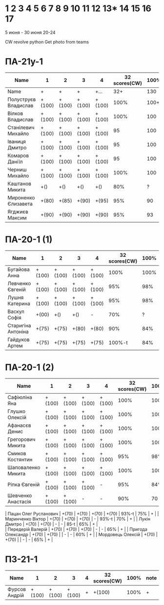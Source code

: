# 1 2 3 4 5 6 7 8 9 10 11 12 13* 14 15 16 17

5 июня - 30 июня
20-24

CW
revolve python
Get photo from teams

<!---
	素晴らしい
	優れた
	nailed it! 
	Supercalifragilisticexpialidocious
	You nailed it! Good job ^-^
	Nice job ^-^
	Great job ^-^
	Good job ^-^
	Well done!
	Excellent!
	Impressive *-*
	Magnificent!
	Great !!!
	Marvelous!!!
	Fantastic!!!
	Wonderful!!!
	Wondrous!!!
	AWESOME!!!
	Unbelievable!!!
	Craftable Minecraftable
	Brilliant!!!
	Flawless work :)
	
	
	Thanks for your persistence and curiosity (=
	
	90 A
	82 B
	75 C
	64 D
	60 E

	https://teams.microsoft.com/_?tenantId=830818fc-364e-47d9-9ecf-3c713418c728#/school/FileBrowserTabApp/%D0%9E%D0%B1%D1%89%D0%B8%D0%B9?threadId=19:a9577181dfca4a069ca83f3d7063a3dd@thread.tacv2&ctx=channel
		
	ООП
	ОС
	ФункАн
	ТеорВер - Послайко
	
-->




# ПА-21y-1
| Name                  | 1      | 2      | 3      | 4      | 32 scores(CW) | __100%__ | note      |
| --------------------- | ------ | ------ | ------ | ------ | ------------- | -------- | --------- |
| Name                  | +      | +      | +      | +...   | 32+           | 130      | +++++++++ | 
| Полуструєв Владислав	| +(100) | +(100) | +(100) | +(100) | 100%	        | 100+     | +         | EnigmaMaster+ Umb
| Вілков Владислав		| +(100) | +(100) | +(100) | +(100) | 100%          | 100      | +         | EnigmaMaster+ Umb
| Станілевич Михайло	| +(100) | +(100) | +(100) | +(100) | 95	        | 100      | +5        |
| Іваниця Дмитро		| +(100) | +(100) | +(100) | +(100) | 95	        | 100	   | +5        |
| Комаров Даніїл		| +(100) | +(100) | +(100) | +(100) | 95	        | 100      | +5        |
| Черниш Михайло 		| +(100) | +(100) | +(100) | +(100) | 100%          | 100	   | +         | EnigmaMaster+
| Каштанов Микита 		| +() 	 | +() 	  | +()	   | +()	| 80%           | ?	       | +         |
| Мироненко Єлизавета 	| +(80)  | +(85)  | +(90)  | +(95)	| 95%          	| 90       | +         |
| Ягджиєв Максим		| +(90)  | +(90)  | +(90)  | +(90)	| 95%	 		| 93	   | +	       |

# ПА-20-1 (1) 
| Name                  | 1      | 2      | 3      | 4      | 32 scores(CW)	| __100%__ 	| note      |
| --------------------- | ------ | ------ | ------ | ------ | ------------ 	| -------- 	| --------- |
| Бугайова Анна			| +(100) | +(100) | +(100) | +(100) | 	100%        | 100%    	| +         |
| Левченко Євгеній 		| +(100) | +(100) | +(100) | +(100) |	95%			| 98%      	| +         |
| Лушня Катерина		| +(100) | +(100) | +(100) | +(100)	| 	95%			| 98%      	| +         |
| Васкул Софія			| +(00)  | +()    | +()    | -  	| 	70%			| ?      	| +         |
| Старигіна Антоніна	| +(75)  | +(75)  | +(80)  | +(80) 	| 	90%			| 84%      	| +         |
| Гайдуков Артем 		| +(75)  | +(75)  | +(75)  | +(75)	| 	100%-t		| 84%      	| +         |

# ПА-20-1 (2)
| Name                  | 1      | 2      | 3      | 4      | 32 scores(CW)	| __100%__ | note      |
| --------------------- | ------ | ------ | ------ | ------ | ------------ 	| -------- | --------- |
| Сафіюліна Яна	   		| +(100) | +(100) | +(100) | +(100) |	 100%		| 100%	   | +         | EnigmaMaster+ Umb
| Глушко Олексій   		| +(100) | +(100) | +(100) | +(100)	| 	 100%      	| 100%     | +         | EnigmaMaster+ Code 42
| Афанасєв Денис		| +(100) | +(100) | +(100) | +(100) | 	 100%    	| 100%     | +         |
| Грегорович Микита		| +(100) | +(100) | +(100) | +(100)	| 	 100% 		| 100%	   | +         | EnigmaMaster+ Umb Терновка
| Смиков Костянтин		| +(100) | +(100) | +(100) | +(100) | 	 95%    	| 98%      | +         |
| Шаповаленко Микита	| +(100) | +(100) | +(100) | +(100) | 	 100%  		| 100%     | +         |
| Ріпка Євгеній			| +(100) | +(100) | +(100) | -		| 	 95%		| 84%      | +         |
| Шевченко Анастасія 	| +(100) | +(100) | -      | -	    | 	 90%		| 70       | +         |	

| Пацан Олег Русланович | +(70)  | +(70)  | +(70)  | +(70)	| 	 93%-t		| 75%      | +         |
| Маринченко Віктор		| +(70)  | +(70)  | +(70)  | -    	| 	 93%-t		| 70%      | +         |
| Лукін Дмитро			| +(70)  | +(70)  | -      | -   	| 	 85-t	    | 65%      | +         |	
| Передерій Валерій		| +(70)  | +(70)  | +(70)  | -    	| 	 -			| 65%      | +         |
| Пригода  Олександр	| +(70)  | +(70)  | 	   | -    	| 	 -			| 60%      | +         |
| Мордовець  Олексій	| +(70)  | +(70)  | 	   | -    	| 	 -			| 65%      | +         |

# ПЗ-21-1
| Name                  | 1      | 2      | 3      | 4      | 32 scores(CW)	| __100%__ | note      |
| --------------------- | ------ | ------ | ------ | ------ | ------------ 	| -------- | --------- |
| Фурсов Андрій	   		| +(100) | +(100) | +(100) | +		| +(100)      	| 100%     | +         | EnigmaMaster+

<!---
```
Отметки:
R - Report - ещё не загрузил отчёт
- - ко мне ещё не подходили
? - если доделают и ответят на вопросы 
+ - точно не меньше, надо посмотреть как остальные сдадут :D  
60+ - сдали лабы самыми первыми и просто замечательно всё сделали
. - начал сдавать
& - ссылка - указатель &(KAE)
* - изучить
! - вытягивал :)))
```
-->

<!---
Notes:
char buffer[7 * 1024 * 1024] = {};

if( rand() ) {
       char buffer[7 * 1024 * 1024] = {};
       printf( "%s", buffer );
    } else {
       char buffer[6 * 1024 * 1024] = {};
       printf( "%s", buffer );
    }
-->




